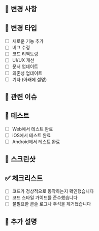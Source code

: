 ## 📝 변경 사항

<!-- 이 PR에서 무엇을 변경했는지 간단히 설명해주세요 -->

## 🔧 변경 타입

<!-- 해당하는 항목에 x를 표시해주세요 -->

- [ ] 새로운 기능 추가
- [ ] 버그 수정
- [ ] 코드 리팩토링
- [ ] UI/UX 개선
- [ ] 문서 업데이트
- [ ] 의존성 업데이트
- [ ] 기타 (아래에 설명)

## 📌 관련 이슈

<!-- 관련된 이슈가 있다면 링크해주세요 -->
<!-- Closes #이슈번호 -->

## 🧪 테스트

<!-- 어떻게 테스트했는지 간단히 설명해주세요 -->

- [ ] Web에서 테스트 완료
- [ ] iOS에서 테스트 완료
- [ ] Android에서 테스트 완료

## 📸 스크린샷

<!-- UI 변경이 있다면 스크린샷을 첨부해주세요 -->

## ✅ 체크리스트

- [ ] 코드가 정상적으로 동작하는지 확인했습니다
- [ ] 코드 스타일 가이드를 준수했습니다
- [ ] 불필요한 콘솔 로그나 주석을 제거했습니다

## 💬 추가 설명

<!-- 리뷰어가 알아야 할 추가 정보가 있다면 작성해주세요 -->
